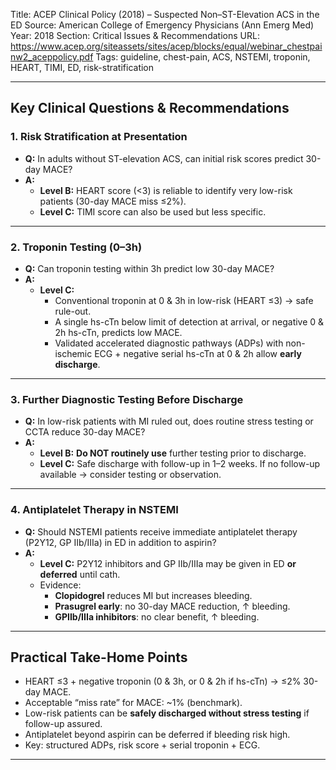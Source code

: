 Title: ACEP Clinical Policy (2018) – Suspected Non–ST-Elevation ACS in the ED
Source: American College of Emergency Physicians (Ann Emerg Med)
Year: 2018
Section: Critical Issues & Recommendations
URL: https://www.acep.org/siteassets/sites/acep/blocks/equal/webinar_chestpainw2_aceppolicy.pdf
Tags: guideline, chest-pain, ACS, NSTEMI, troponin, HEART, TIMI, ED, risk-stratification

---

## Key Clinical Questions & Recommendations

### 1. Risk Stratification at Presentation
- **Q:** In adults without ST-elevation ACS, can initial risk scores predict 30-day MACE?
- **A:**
  - **Level B:** HEART score (<3) is reliable to identify very low-risk patients (30-day MACE miss ≤2%).
  - **Level C:** TIMI score can also be used but less specific.

---

### 2. Troponin Testing (0–3h)
- **Q:** Can troponin testing within 3h predict low 30-day MACE?
- **A:**
  - **Level C:**
    - Conventional troponin at 0 & 3h in low-risk (HEART ≤3) → safe rule-out.
    - A single hs-cTn below limit of detection at arrival, or negative 0 & 2h hs-cTn, predicts low MACE.
    - Validated accelerated diagnostic pathways (ADPs) with non-ischemic ECG + negative serial hs-cTn at 0 & 2h allow **early discharge**.

---

### 3. Further Diagnostic Testing Before Discharge
- **Q:** In low-risk patients with MI ruled out, does routine stress testing or CCTA reduce 30-day MACE?
- **A:**
  - **Level B:** **Do NOT routinely use** further testing prior to discharge.
  - **Level C:** Safe discharge with follow-up in 1–2 weeks. If no follow-up available → consider testing or observation.

---

### 4. Antiplatelet Therapy in NSTEMI
- **Q:** Should NSTEMI patients receive immediate antiplatelet therapy (P2Y12, GP IIb/IIIa) in ED in addition to aspirin?
- **A:**
  - **Level C:** P2Y12 inhibitors and GP IIb/IIIa may be given in ED **or deferred** until cath.
  - Evidence:
    - **Clopidogrel** reduces MI but increases bleeding.
    - **Prasugrel early**: no 30-day MACE reduction, ↑ bleeding.
    - **GPIIb/IIIa inhibitors**: no clear benefit, ↑ bleeding.

---

## Practical Take-Home Points
- HEART ≤3 + negative troponin (0 & 3h, or 0 & 2h if hs-cTn) → ≤2% 30-day MACE.
- Acceptable “miss rate” for MACE: ~1% (benchmark).
- Low-risk patients can be **safely discharged without stress testing** if follow-up assured.
- Antiplatelet beyond aspirin can be deferred if bleeding risk high.
- Key: structured ADPs, risk score + serial troponin + ECG.

---
